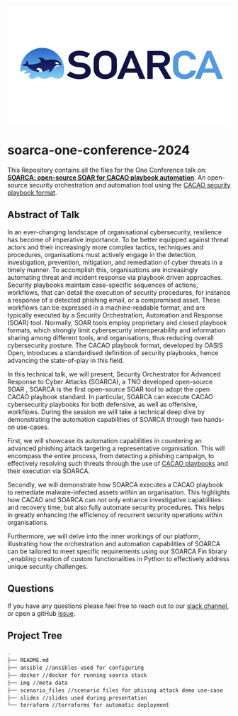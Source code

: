 <div align="center">
<a href="https://github.com/COSSAS/SOARCA"><img src="img/soarca-logo.svg"/></a>
</div>


# soarca-one-conference-2024

This Repository contains all the files for the One Conference talk on: [**SOARCA: open-source SOAR for CACAO playbook automation**](https://one-conference.nl/session/soarca-open-source-soar-for-cacao-playbook-automation/). An open-source security orchestration and automation tool using the [CACAO security playbook format](https://docs.oasis-open.org/cacao/security-playbooks/v2.0/security-playbooks-v2.0.html). 


## Abstract of Talk

In an ever-changing landscape of organisational cybersecurity, resilience has become of imperative importance. To be better equipped against threat actors and their increasingly more complex tactics, techniques and procedures, organisations must actively engage in the detection, investigation, prevention, mitigation, and remediation of cyber threats in a timely manner. To accomplish this, organisations are increasingly automating threat and incident response via playbook driven approaches. Security playbooks maintain case-specific sequences of actions, workflows, that can detail the execution of security procedures, for instance a response of a detected phishing email, or a compromised asset. These workflows can be expressed in a machine-readable format, and are typically executed by a Security Orchestration, Automation and Response (SOAR) tool. Normally, SOAR tools employ proprietary and closed playbook formats, which strongly limit cybersecurity interoperability and information sharing among different tools, and organisations, thus reducing overall cybersecurity posture. The CACAO playbook format, developed by OASIS Open, introduces a standardised definition of security playbooks, hence advancing the state-of-play in this field.

In this technical talk, we will present, Security Orchestrator for Advanced Response to Cyber Attacks (SOARCA), a TNO developed open-source SOAR , SOARCA is the first open-source SOAR tool to adopt the open CACAO playbook standard. In particular, SOARCA can execute CACAO cybersecurity playbooks for both defensive, as well as offensive, workflows. During the session we will take a technical deep dive by demonstrating the automation capabilities of SOARCA through two hands-on use-cases.

First, we will showcase its automation capabilities in countering an advanced phishing attack targeting a representative organisation. This will encompass the entire process, from detecting a phishing campaign, to effectively resolving such threats through the use of [CACAO playbooks](https://docs.oasis-open.org/cacao/security-playbooks/v2.0/security-playbooks-v2.0.html) and their execution via SOARCA.

Secondly, we will demonstrate how SOARCA executes a CACAO playbook to remediate malware-infected assets within an organisation. This highlights how CACAO and SOARCA can not only enhance investigative capabilities and recovery time, but also fully automate security procedures. This helps in greatly enhancing the efficiency of recurrent security operations within organisations.

Furthermore, we will delve into the inner workings of our platform, illustrating how the orchestration and automation capabilities of SOARCA can be tailored to meet specific requirements using our SOARCA Fin library , enabling creation of custom functionalities in Python to effectively address unique security challenges.

## Questions

If you have any questions please feel free to reach out to our [slack channel](https://join.slack.com/t/cossas/shared_invite/zt-2i4zxg0oh-dhhL4zTSX5olysngrPxDkg), or open a gitHub [issue](https://github.com/thecyberproject/one-conference-2024/issues).

## Project Tree

```bash
.
├── README.md
├── ansible //ansibles used for configuring
├── docker //docker for running soarca stack
├── img //meta data
├── scenario_files //scenario files for phising attack demo use-case
├── slides //slides used during presentation
└── terraform //terraforms for automatic deployment
```
